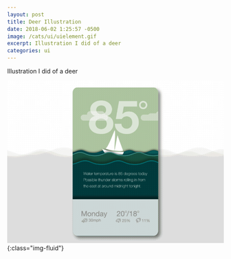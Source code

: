 ```yaml
---
layout: post
title: Deer Illustration
date: 2018-06-02 1:25:57 -0500
image: /cats/ui/uielement.gif
excerpt: Illustration I did of a deer
categories: ui
---
```


Illustration I did of a deer

![image-title-here](/assets/img/cats/ui/uielement.gif){:class="img-fluid"}
